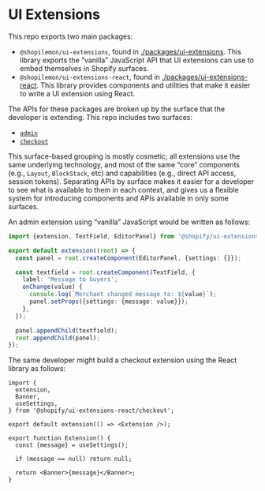 # UI Extensions

This repo exports two main packages:

- `@shopilemon/ui-extensions`, found in [./packages/ui-extensions](./packages/ui-extensions). This library exports the “vanilla” JavaScript API that UI extensions can use to embed themselves in Shopify surfaces.
- `@shopilemon/ui-extensions-react`, found in [./packages/ui-extensions-react](./packages/ui-extensions-react). This library provides components and utilities that make it easier to write a UI extension using React.

The APIs for these packages are broken up by the surface that the developer is extending. This repo includes two surfaces:

- [`admin`](./packages/ui-extensions/src/surfaces/admin)
- [`checkout`](./packages/ui-extensions/src/surfaces/checkout)

This surface-based grouping is mostly cosmetic; all extensions use the same underlying technology, and most of the same “core” components (e.g., `Layout`, `BlockStack`, etc) and capabilities (e.g., direct API access, session tokens). Separating APIs by surface makes it easier for a developer to see what is available to them in each context, and gives us a flexible system for introducing components and APIs available in only some surfaces.

An admin extension using “vanilla” JavaScript would be written as follows:

```ts
import {extension, TextField, EditorPanel} from '@shopify/ui-extensions/admin';

export default extension((root) => {
  const panel = root.createComponent(EditorPanel, {settings: {}});

  const textfield = root.createComponent(TextField, {
    label: 'Message to buyers',
    onChange(value) {
      console.log(`Merchant changed message to: ${value}`);
      panel.setProps({settings: {message: value}});
    },
  });

  panel.appendChild(textfield);
  root.appendChild(panel);
});
```

The same developer might build a checkout extension using the React library as follows:

```tsx
import {
  extension,
  Banner,
  useSettings,
} from '@shopify/ui-extensions-react/checkout';

export default extension(() => <Extension />);

export function Extension() {
  const {message} = useSettings();

  if (message == null) return null;

  return <Banner>{message}</Banner>;
}
```

